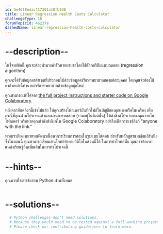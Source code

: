 ```yaml
---
id: 5e46f8edac417301a38fb930
title: Linear Regression Health Costs Calculator
challengeType: 10
forumTopicId: 462379
dashedName: linear-regression-health-costs-calculator
---
```


# --description--

ในโจทย์ข้อนี้ คุณจะต้องทำนายค่ารักษาพยาบาลโดยใช้อัลกอริทึมแบบถดถอย (regression algorithm)

คุณจะได้รับข้อมูลดาต้าเซตที่ประกอบไปด้วยข้อมูลค่ารักษาพยาบาลของแต่ละบุคคล โดยคุณจะต้องใช้ดาต้าเหล่านี้ทำนายค่ารักษาพยาบาลด้วยข้อมูลชุดใหม่

คุณสามารถเข้าได้จาก  [the full project instructions and starter code on Google Colaboratory](https://colab.research.google.com/github/freeCodeCamp/boilerplate-linear-regression-health-costs-calculator/blob/master/fcc_predict_health_costs_with_regression.ipynb).

หลังจากที่กดลิงก์นี้เข้าไปแล้ว ให้คุณสร้างโฟลเดอร์บันทึกไฟล์ในบัญชีของคุณเองหรือในเครื่อง เพื่อกรณีที่คุณผ่านโปรเจคแล้วและผ่านการทดสอบ (รวมอยู่ในลิงค์นั้น) ให้ส่งลิงค์โปรเจคของคุณจากในโฟลเดอร์ หรือหากคุณกำลังส่งลิงก์ใน Google Colaboratory อย่าลืมเปิดการแชร์ลิงก์ "anyone with the link."

พวกเรายังคงพยายามพัฒนาเนื้อหาการเรียนการสอนในรูปแบบโต้ตอบ สำหรับหลักสูตรแมชชีนเลิร์นนิง ซึ่งในตอนนี้ คุณสามารถเรียนผ่านโจทย์ท้าทายวิดีโอในส่วนนี้ได้ ในการทำโจทย์นั้น คุณอาจต้องหาแหล่งเรียนรู้อื่นเพิ่มเติมในการทำโปรเจคนี้

# --hints--

คุณควรที่จะทำข้อสอบ Python ผ่านทั้งหมด

```js

```

# --solutions--

```py
  # Python challenges don't need solutions,
  # because they would need to be tested against a full working project.
  # Please check our contributing guidelines to learn more.
```
